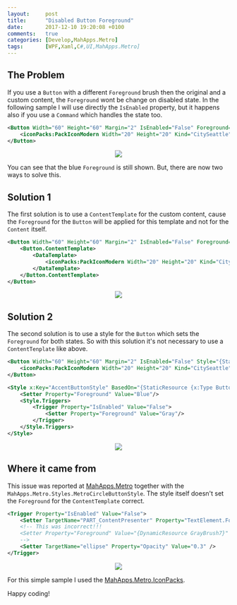 ```yaml
---
layout:     post
title:      "Disabled Button Foreground"
date:       2017-12-10 19:20:08 +0100
comments:   true
categories: [Develop,MahApps.Metro]
tags:       [WPF,Xaml,C#,UI,MahApps.Metro]
---
```


## The Problem

If you use a `Button` with a different `Foreground` brush then the original and a custom content, the `Foreground` wont be change on disabled state. In the following sample I will use directly the `IsEnabled` property, but it happens also if you use a `Command` which handles the state too.

```xml
<Button Width="60" Height="60" Margin="2" IsEnabled="False" Foreground="Blue">
	<iconPacks:PackIconModern Width="20" Height="20" Kind="CitySeattle"/>
</Button>
```

<p align="center">
  <img src="{{ site.url }}/images/disabledbutton01.png">
</p>

You can see that the blue `Foreground` is still shown. But, there are now two ways to solve this.

## Solution 1

The first solution is to use a `ContentTemplate` for the custom content, cause the `Foreground` for the `Button` will be applied for this template and not for the `Content` itself.

```xml
<Button Width="60" Height="60" Margin="2" IsEnabled="False" Foreground="Blue">
	<Button.ContentTemplate>
		<DataTemplate>
			<iconPacks:PackIconModern Width="20" Height="20" Kind="CitySeattle"/>
		</DataTemplate>
	</Button.ContentTemplate>
</Button>
```

<p align="center">
  <img src="{{ site.url }}/images/disabledbutton02.png">
</p>

## Solution 2

The second solution is to use a style for the `Button` which sets the `Foreground` for both states. So with this solution it's not necessary to use a `ContentTenplate` like above.

```xml
<Button Width="60" Height="60" Margin="2" IsEnabled="False" Style="{StaticResource AccentButtonStyle}">
	<iconPacks:PackIconModern Width="20" Height="20" Kind="CitySeattle"/>
</Button>
```

```xml
<Style x:Key="AccentButtonStyle" BasedOn="{StaticResource {x:Type Button}}" TargetType="{x:Type Button}">
	<Setter Property="Foreground" Value="Blue"/>
	<Style.Triggers>
		<Trigger Property="IsEnabled" Value="False">
			<Setter Property="Foreground" Value="Gray"/>
		</Trigger>
	</Style.Triggers>
</Style>
```

<p align="center">
  <img src="{{ site.url }}/images/disabledbutton02.png">
</p>

## Where it came from

This issue was reported at [MahApps.Metro](https://github.com/MahApps/MahApps.Metro) together with the `MahApps.Metro.Styles.MetroCircleButtonStyle`. The style itself doesn't set the `Foreground` for the `ContentTemplate` correct.

```xml
<Trigger Property="IsEnabled" Value="False">
	<Setter TargetName="PART_ContentPresenter" Property="TextElement.Foreground" Value="{DynamicResource GrayBrush7}" />
	<!-- This was incorrect!!!
	<Setter Property="Foreground" Value="{DynamicResource GrayBrush7}" />
	-->
	<Setter TargetName="ellipse" Property="Opacity" Value="0.3" />
</Trigger>
```

<p align="center">
  <img src="{{ site.url }}/images/disabledbutton03.png">
</p>

For this simple sample I used the [MahApps.Metro.IconPacks](https://github.com/MahApps/MahApps.Metro.IconPacks).

Happy coding!
